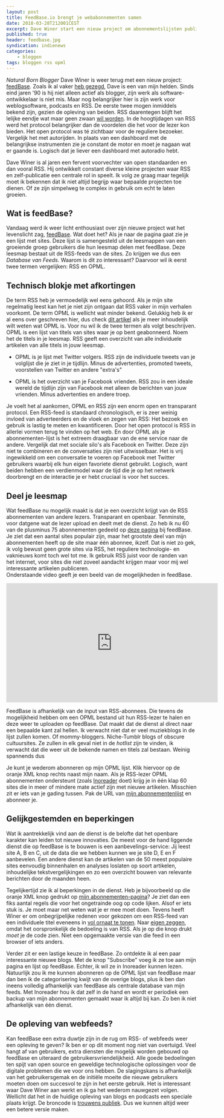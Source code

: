 ```yaml
---
layout: post
title: FeedBase.io brengt je webabonnementen samen
date: 2018-03-28T212001CEST
excerpt: Dave Winer start een nieuw project om abonnementslijsten publiek en open te maken. 
published: true
header: feedbase.jpg
syndication: indienews
categories: 
    - bloggen
tags: bloggen rss opml
---
```


*Natural Born Blogger* Dave Winer is weer terug met een nieuw project: [feedBase](http://feedbase.io/). Zoals ik al vaker [heb gezegd](/Punkrock-Publishing/), Dave is een van mijn helden. Sinds eind jaren '90 is hij niet alleen actief als blogger, zijn werk als software-ontwikkelaar is niet mis. Maar nog belangrijker hier is zijn werk voor weblogsoftware, podcasts en RSS. De eerste twee mogen inmiddels bekend zijn, gezien de opleving van beiden. RSS daarentegen blijft het lelijke eendje wat maar geen zwaan [wil worden](/RSS-revisited/). In de hoogtijdagen van RSS werd het protocol belangrijker dan de voordelen die het voor de lezer kon bieden. Het open protocol was té zichtbaar voor de reguliere bezoeker. Vergelijk het met autorijden. In plaats van een dashboard met de belangrijkse instrumenten zie je constant de motor en moet je nagaan wat er gaande is. Logisch dat je liever een dashboard met autoradio hebt. 

Dave Winer is al jaren een fervent voorvechter van open standaarden en dan vooral RSS. Hij ontwikkelt constant diverse kleine projecten waar RSS en zelf-publicatie een centrale rol in speelt. Ik volg ze graag maar tegelijk moet ik bekennen dat ik niet altijd begrijp waar bepaalde projecten toe dienen. Of ze zijn simpelweg te complex in gebruik om echt te laten groeien. 

## Wat is feedBase?
Vandaag werd ik weer licht enthousiast over zijn nieuwe project wat het levenslicht zag, [feedBase](http://feedbase.io/). Wat doet het? Als je naar de pagina gaat zie je een lijst met sites. Deze lijst is samengesteld uit de leesmappen van een groeiende groep gebruikers die hun leesmap delen met feedBase. Deze leesmap bestaat uit de RSS-feeds van de sites. Zo krijgen we dus een *Database van Feeds*. Waarom is dit zo interessant? Daarvoor wil ik eerst twee termen vergelijken: RSS en OPML.

## Technisch blokje met afkortingen
De term RSS heb je vermoedelijk wel eens gehoord. Als je mijn site regelmatig leest kan het je niet zijn ontgaan dat RSS vaker in mijn verhalen voorkomt. De term OPML is wellicht wat minder bekend. Gelukkig heb ik er al eens over geschreven hier, dus check [dit artikel](/OPML/) als je meer inhoudelijk wilt weten wat OPML is. Voor nu wil ik de twee termen als volgt beschrijven. OPML is een lijst van titels van sites waar je op bent geabonneerd. Noem het de titels in je leesmap. RSS geeft een overzicht van alle individuele artikelen van alle titels in jouw leesmap. 

* OPML is je lijst met Twitter volgers. RSS zijn de individuele tweets van je volglijst die je ziet in je tijdlijn. Minus de advertenties, promoted tweets, voorstellen van Twitter en andere "extra's"

* OPML is het overzicht van je Facebook vrienden. RSS zou in een ideale wereld de tijdlijn zijn van Facebook met alleen de berichten van jouw vrienden. Minus advertenties en andere troep.

Je voelt het al aankomen, OPML en RSS zijn een enorm open en transparant protocol. Een RSS-feed is standaard chronologisch, er is zeer weinig invloed van adverteerders en de vloek en zegen van RSS: Het bezoek en gebruik is lastig te meten en kwantificeren. Door het open protocol is RSS in allerlei vormen terug te vinden op het web. En door OPML als je abonnementen-lijst is het extreem draagbaar van de ene service naar de andere. 
Vergelijk dat met sociale silo's als Facebook en Twitter. Deze zijn niet te combineren en de conversaties zijn niet uitwisselbaar. Het is vrij ingewikkeld om een conversatie te voeren op Facebook met Twitter gebruikers waarbij elk hun eigen favoriete dienst gebruikt. Logisch, want beiden hebben een verdienmodel waar de tijd die je op het netwerk doorbrengt en de interactie je er hebt cruciaal is voor het succes. 

## Deel je leesmap

Wat feedBase nu mogelijk maakt is dat je een overzicht krijgt van de RSS abonnementen van andere lezers. Transparant en openbaar. Tenminste, voor datgene wat de lezer upload en deelt met de dienst. Zo heb ik nu 60 van de plusminus 75 abonnementen gedeeld op [deze pagina](http://feedbase.io/?username=frankmeeuwsen) bij feedBase. Je ziet dat een aantal sites populair zijn, maar het grootste deel van mijn abonnementen heeft op de site maar één abonnee, ikzelf. Dat is niet zo gek, ik volg bewust geen grote sites via RSS, het reguliere technologie- en vaknieuws komt toch wel tot me. Ik gebruik RSS juist voor de randen van het internet, voor sites die niet zoveel aandacht krijgen maar voor mij wel interessante artikelen publiceren.  
Onderstaande video geeft je een beeld van de mogelijkheden in feedBase.

<iframe width="560" height="315" src="https://www.youtube.com/embed/pkLbhqGO8F0?rel=0" frameborder="0" allow="autoplay; encrypted-media" allowfullscreen></iframe>

FeedBase is afhankelijk van de input van RSS-abonnees. Die tevens de mogelijkheid hebben om een OPML bestand uit hun RSS-lezer te halen en deze weer te uploaden op feedBase. Dat maakt dat de dienst al direct naar een bepaalde kant zal hellen. Ik verwacht niet dat er veel muziekblogs in de lijst zullen komen. Of mommy-bloggers. Niche-Tumblr blogs of obscure cultuursites. Ze zullen in elk geval niet in de _hotlist_ zijn te vinden, ik verwacht dat die weer uit de bekende namen en titels zal bestaan. Weinig spannends dus

Je kunt je wederom abonneren op mijn OPML lijst. Klik hiervoor op de oranje XML knop rechts naast mijn naam. Als je RSS-lezer OPML abonnementen ondersteunt (zoals [Inoreader](https://www.inoreader.com) doet) krijg je in één klap 60 sites die in meer of mindere mate actief zijn met nieuwe artikelen. Misschien zit er iets van je gading tussen. Pak de URL van [mijn abonnementenlijst](http://opml.feedbase.io/frankmeeuwsen/main.opml) en abonneer je. 

## Gelijkgestemden en beperkingen

Wat ik aantrekkelijk vind aan de dienst is de belofte dat het openbare karakter kan leiden tot nieuwe innovaties. De meest voor de hand liggende dienst die op feedBase is te bouwen is een aanbevelings-service: Jij leest site A, B en C, uit de data die we hebben kunnen we je site D, E en F aanbevelen. Een andere dienst kan de artikelen van de 50 meest populaire sites eenvoudig binnenhalen en analyses loslaten op soort artikelen, inhoudelijke tekstvergelijkingen en zo een overzicht bouwen van relevante berichten door de maanden heen.

Tegelijkertijd zie ik al beperkingen in de dienst. Heb je bijvoorbeeld op die oranje XML knop gedrukt op [mijn abonnementen-pagina](http://feedbase.io/?username=frankmeeuwsen)? Je ziet dan een fiks aantal regels die voor het ongetrainde oog op code lijken. Alsof er iets stuk is. Je moet maar net weten wat je er mee moet doen. Tevens heeft Winer er om onbegrijpelijke redenen voor gekozen om een RSS-feed van een individuele titel eveneens in [vol ornaat te tonen](http://xmlviewer.scripting.com/?url=http%3A%2F%2Fblogs.harvard.edu%2Fdoc%2Ffeed%2F). Naar [eigen zeggen](http://scripting.com/stories/2011/02/25/viewingRssInABrowser.html), omdat het oorspronkelijk de bedoeling is van RSS. Als je op die knop drukt _moet_ je de code zien. Niet een opgemaakte versie van die feed in een browser of iets anders. 

Verder zit er een lastige keuze in feedBase. Zo ontdekte ik al een paar interessante nieuwe blogs. Met de knop "Subscribe" voeg ik ze toe aan mijn pagina en lijst op feedBase. Echter, ik wil ze in Inoreader kunnen lezen. Natuurlijk zou ik me kunnen abonneren op de OPML lijst van feedBase maar dan ben ik de categorisering kwijt van de overige blogs, plus ik ben dan ineens volledig afhankelijk van feedBase als centrale database van mijn feeds. Met Inoreader hou ik dat zelf in de hand en wordt er periodiek een backup van mijn abonnementen gemaakt waar ik altijd bij kan. Zo ben ik niet afhankelijk van één dienst. 

## De opleving van webfeeds?

Kan feedBase een extra duwtje zijn in de rug om RSS- of webfeeds weer een opleving te geven? Ik ben er op dit moment nog niet van overtuigd. Veel hangt af van gebruikers, extra diensten die mogelijk worden gebouwd op feedBase en uiteraard de gebruikersvriendelijkheid. Alle goede bedoelingen ten spijt van open source en geweldige technologische oplossingen voor de digitale problemen die we voor ons hebben. De slagingskans is afhankelijk van het gebruikersgemak en de initiële moeite die nieuwe gebruikers moeten doen om succesvol te zijn in het eerste gebruik. Het is interessant waar Dave Winer aan werkt en ik ga het wederom nauwgezet volgen. Wellicht dat het in de huidige opleving van blogs en podcasts een speciale plaats krijgt. De broncode is [trouwens publiek](https://github.com/scripting/feedBase/blob/master/feedbase.js). Dus we kunnen altijd weer een betere versie maken. 

